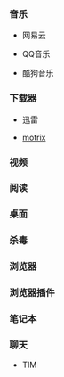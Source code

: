 ### 音乐

* 网易云

* QQ音乐

* 酷狗音乐

### 下载器

* 迅雷

* [motrix](https://motrix.app/)

### 视频

### 阅读

### 桌面

### 杀毒

### 浏览器

### 浏览器插件

### 笔记本

### 聊天

* TIM